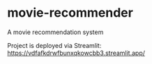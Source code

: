 # movie-recommender
A movie recommendation system

Project is deployed via Streamlit: https://vdfafkdrwfbunxqkowcbb3.streamlit.app/
